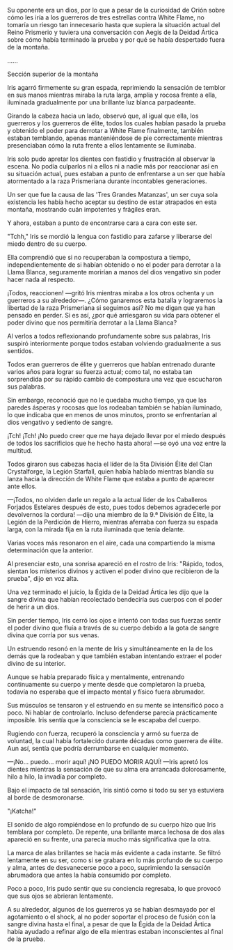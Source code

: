 
Su oponente era un dios, por lo que a pesar de la curiosidad de Orión sobre cómo les iría a los guerreros de tres estrellas contra White Flame, no tomaría un riesgo tan innecesario hasta que supiera la situación actual del Reino Prismerio y tuviera una conversación con Aegis de la Deidad Ártica sobre cómo había terminado la prueba y por qué se había despertado fuera de la montaña.

…...

Sección superior de la montaña

Iris agarró firmemente su gran espada, reprimiendo la sensación de temblor en sus manos mientras miraba la ruta larga, amplia y rocosa frente a ella, iluminada gradualmente por una brillante luz blanca parpadeante.

Girando la cabeza hacia un lado, observó que, al igual que ella, los guerreros y los guerreros de élite, todos los cuales habían pasado la prueba y obtenido el poder para derrotar a White Flame finalmente, también estaban temblando, apenas manteniéndose de pie correctamente mientras presenciaban cómo la ruta frente a ellos lentamente se iluminaba.

Iris solo pudo apretar los dientes con fastidio y frustración al observar la escena. No podía culparlos ni a ellos ni a nadie más por reaccionar así en su situación actual, pues estaban a punto de enfrentarse a un ser que había atormentado a la raza Prismeriana durante incontables generaciones.

Un ser que fue la causa de las 'Tres Grandes Matanzas', un ser cuya sola existencia les había hecho aceptar su destino de estar atrapados en esta montaña, mostrando cuán impotentes y frágiles eran.

Y ahora, estaban a punto de encontrarse cara a cara con este ser.

"Tchh," Iris se mordió la lengua con fastidio para zafarse y liberarse del miedo dentro de su cuerpo.

Ella comprendió que si no recuperaban la compostura a tiempo, independientemente de si habían obtenido o no el poder para derrotar a la Llama Blanca, seguramente morirían a manos del dios vengativo sin poder hacer nada al respecto.

¡Todos, reaccionen! —gritó Iris mientras miraba a los otros ochenta y un guerreros a su alrededor—. ¿Cómo ganaremos esta batalla y lograremos la libertad de la raza Prismeriana si seguimos así? No me digan que ya han pensado en perder. Si es así, ¿por qué arriesgaron su vida para obtener el poder divino que nos permitiría derrotar a la Llama Blanca?

Al verlos a todos reflexionando profundamente sobre sus palabras, Iris suspiró interiormente porque todos estaban volviendo gradualmente a sus sentidos.

Todos eran guerreros de élite y guerreros que habían entrenado durante varios años para lograr su fuerza actual; como tal, no estaba tan sorprendida por su rápido cambio de compostura una vez que escucharon sus palabras.

Sin embargo, reconoció que no le quedaba mucho tiempo, ya que las paredes ásperas y rocosas que los rodeaban también se habían iluminado, lo que indicaba que en menos de unos minutos, pronto se enfrentarían al dios vengativo y sediento de sangre.

¡Tch! ¡Tch! ¡No puedo creer que me haya dejado llevar por el miedo después de todos los sacrificios que he hecho hasta ahora! —se oyó una voz entre la multitud.

Todos giraron sus cabezas hacia el líder de la 5ta División Élite del Clan Crystalforge, la Legión Starfall, quien había hablado mientras blandía su lanza hacia la dirección de White Flame que estaba a punto de aparecer ante ellos.

—¡Todos, no olviden darle un regalo a la actual líder de los Caballeros Forjados Estelares después de esto, pues todos debemos agradecerle por devolvernos la cordura! —dijo una miembro de la 9.ª División de Élite, la Legión de la Perdición de Hierro, mientras aferraba con fuerza su espada larga, con la mirada fija en la ruta iluminada que tenía delante.

Varias voces más resonaron en el aire, cada una compartiendo la misma determinación que la anterior.

Al presenciar esto, una sonrisa apareció en el rostro de Iris: "Rápido, todos, sientan los misterios divinos y activen el poder divino que recibieron de la prueba", dijo en voz alta.

Una vez terminado el juicio, la Égida de la Deidad Ártica les dijo que la sangre divina que habían recolectado bendeciría sus cuerpos con el poder de herir a un dios.

Sin perder tiempo, Iris cerró los ojos e intentó con todas sus fuerzas sentir el poder divino que fluía a través de su cuerpo debido a la gota de sangre divina que corría por sus venas.

Un estruendo resonó en la mente de Iris y simultáneamente en la de los demás que la rodeaban y que también estaban intentando extraer el poder divino de su interior.

Aunque se había preparado física y mentalmente, entrenando continuamente su cuerpo y mente desde que completaron la prueba, todavía no esperaba que el impacto mental y físico fuera abrumador.

Sus músculos se tensaron y el estruendo en su mente se intensificó poco a poco. Ni hablar de controlarlo. Incluso defenderse parecía prácticamente imposible. Iris sentía que la consciencia se le escapaba del cuerpo.

Rugiendo con fuerza, recuperó la consciencia y armó su fuerza de voluntad, la cual había fortalecido durante décadas como guerrera de élite. Aun así, sentía que podría derrumbarse en cualquier momento.

—¡No... puedo... morir aquí! ¡NO PUEDO MORIR AQUÍ! —Iris apretó los dientes mientras la sensación de que su alma era arrancada dolorosamente, hilo a hilo, la invadía por completo.

Bajo el impacto de tal sensación, Iris sintió como si todo su ser ya estuviera al borde de desmoronarse.

"¡Katcha!"

El sonido de algo rompiéndose en lo profundo de su cuerpo hizo que Iris temblara por completo. De repente, una brillante marca lechosa de dos alas apareció en su frente, una parecía mucho más significativa que la otra.

La marca de alas brillantes se hacía más evidente a cada instante. Se filtró lentamente en su ser, como si se grabara en lo más profundo de su cuerpo y alma, antes de desvanecerse poco a poco, suprimiendo la sensación abrumadora que antes la había consumido por completo.

Poco a poco, Iris pudo sentir que su conciencia regresaba, lo que provocó que sus ojos se abrieran lentamente.

A su alrededor, algunos de los guerreros ya se habían desmayado por el agotamiento o el shock, al no poder soportar el proceso de fusión con la sangre divina hasta el final, a pesar de que la Égida de la Deidad Ártica había ayudado a refinar algo de ella mientras estaban inconscientes al final de la prueba.